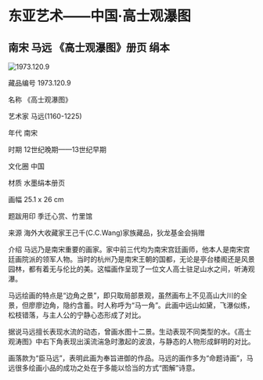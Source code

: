 # 东亚艺术——中国·高士观瀑图
## 南宋 马远 《高士观瀑图》册页 绢本

![1973.120.9](./data/%E9%AB%98%E5%A3%AB%E8%A7%82%E7%80%91_%E9%BB%91%E7%99%BD.jpg)

藏品编号 1973.120.9

名称 《高士观瀑图》

艺术家 马远(1160-1225)

年代 南宋

时期 12世纪晚期——13世纪早期

文化圈 中国

材质 水墨绢本册页

画幅 25.1 x 26 cm

题跋用印 季迁心赏、竹里馆

来源 海外大收藏家王己千(C.C.Wang)家族藏品，狄龙基金会捐赠

介绍 马远乃是南宋重要的画家。家中前三代均为南宋宫廷画师，他本人是南宋宫廷画院派的领军人物。当时的杭州乃是南宋王朝的国都，无论是亭台楼阁还是风景园林，都有着无与伦比的美。这幅画作呈现了一位文人高士驻足山水之间，听涛观瀑。

马远绘画的特点是“边角之景”，即只取局部景观，虽然画布上不见高山大川的全景，但廖廖边角，隐约含蓄。时人称呼为“马一角”。此画中远山如黛，飞瀑似练，松枝错落，与主人公的宁静心态形成了对比。

据说马远擅长表现水流的动态，曾画水图十二景。生动表现不同类型的水。《高士观涛图》中右下角表现出溪流湍急时激起的波浪，与静态的人物形成鲜明的对比。

画落款为“臣马远”，表明此画为奉旨进御的作品。马远的画作多为“命题诗画”，马远很多绘画小品的成功之处在于多能以恰当的方式“图解”诗意。



